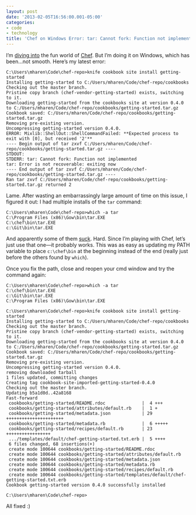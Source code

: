 ```yaml
---
layout: post
date: '2013-02-05T16:56:00.001-05:00'
categories:
- code
- technology
title: 'Chef on Windows Error: tar: Cannot fork: Function not implemented (Solved)'
---
```


I’m [diving into](http://wiki.opscode.com/display/chef/Workstation+Setup+for+Windows) the fun world of [Chef](http://www.opscode.com/chef/). But I’m doing it on Windows, which has been...not smooth. Here’s my latest error:

```
C:\Users\mharen\Code\chef-repo>knife cookbook site install getting-started
Installing getting-started to C:/Users/mharen/Code/chef-repo/cookbooks
Checking out the master branch.
Pristine copy branch (chef-vendor-getting-started) exists, switching to it.
Downloading getting-started from the cookbooks site at version 0.4.0 to C:/Users/mharen/Code/chef-repo/cookbooks/getting-started.tar.gz
Cookbook saved: C:/Users/mharen/Code/chef-repo/cookbooks/getting-started.tar.gz
Removing pre-existing version.
Uncompressing getting-started version 0.4.0.
ERROR: Mixlib::ShellOut::ShellCommandFailed: **Expected process to exit with [0], but received '2'**
---- Begin output of tar zxvf C:/Users/mharen/Code/chef-repo/cookbooks/getting-started.tar.gz ----
STDOUT:
STDERR: tar: Cannot fork: Function not implemented
tar: Error is not recoverable: exiting now
---- End output of tar zxvf C:/Users/mharen/Code/chef-repo/cookbooks/getting-started.tar.gz ----
Ran tar zxvf C:/Users/mharen/Code/chef-repo/cookbooks/getting-started.tar.gz returned 2
```

Lame. After wasting an embarrassingly large amount of time on this issue, I figured it out: I had multiple installs of the `tar` command:

```
C:\Users\mharen\Code\chef-repo>which -a tar
C:\Program Files (x86)\Gow\bin\tar.EXE
C:\chef\bin\tar.EXE
c:\Git\bin\tar.EXE
```

And apparently some of them [suck](http://sourceforge.net/p/gnuwin32/discussion/74807/thread/c73aced2/). Hard. Since I’m playing with Chef, let’s just use that one—it probably works. This was as easy as updating my PATH variable to place `c:\chef\bin` at the beginning instead of the end (really just before the others found by `which`).

Once you fix the path, close and reopen your cmd window and try the command again:

```
C:\Users\mharen\Code\chef-repo>which -a tar
C:\chef\bin\tar.EXE
c:\Git\bin\tar.EXE
C:\Program Files (x86)\Gow\bin\tar.EXE

C:\Users\mharen\Code\chef-repo>knife cookbook site install getting-started
Installing getting-started to C:/Users/mharen/Code/chef-repo/cookbooks
Checking out the master branch.
Pristine copy branch (chef-vendor-getting-started) exists, switching to it.
Downloading getting-started from the cookbooks site at version 0.4.0 to C:/Users/mharen/Code/chef-repo/cookbooks/getting-started.tar.gz
Cookbook saved: C:/Users/mharen/Code/chef-repo/cookbooks/getting-started.tar.gz
Removing pre-existing version.
Uncompressing getting-started version 0.4.0.
removing downloaded tarball
1 files updated, committing changes
Creating tag cookbook-site-imported-getting-started-0.4.0
Checking out the master branch.
Updating b5a1d0d..42a8168
Fast-forward
 cookbooks/getting-started/README.rdoc              |  4 +++
 cookbooks/getting-started/attributes/default.rb    |  1 +
 cookbooks/getting-started/metadata.json            | 29 ++++++++++++++++++++++
 cookbooks/getting-started/metadata.rb              |  6 +++++
 cookbooks/getting-started/recipes/default.rb       | 23 +++++++++++++++++
 .../templates/default/chef-getting-started.txt.erb |  5 ++++
 6 files changed, 68 insertions(+)
 create mode 100644 cookbooks/getting-started/README.rdoc
 create mode 100644 cookbooks/getting-started/attributes/default.rb
 create mode 100644 cookbooks/getting-started/metadata.json
 create mode 100644 cookbooks/getting-started/metadata.rb
 create mode 100644 cookbooks/getting-started/recipes/default.rb
 create mode 100644 cookbooks/getting-started/templates/default/chef-getting-started.txt.erb
Cookbook getting-started version 0.4.0 successfully installed

C:\Users\mharen\Code\chef-repo>
```

All fixed :)
